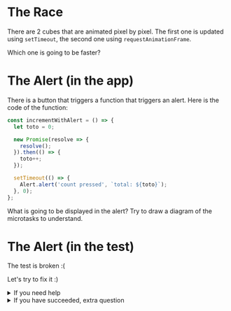 # The Race

There are 2 cubes that are animated pixel by pixel. The first one is updated using `setTimeout`, the second one using `requestAnimationFrame`.

Which one is going to be faster?

# The Alert (in the app)

There is a button that triggers a function that triggers an alert. Here is the code of the function:

```javascript
const incrementWithAlert = () => {
  let toto = 0;

  new Promise(resolve => {
    resolve();
  }).then(() => {
    toto++;
  });

  setTimeout(() => {
    Alert.alert('count pressed', `total: ${toto}`);
  }, 0);
};
```

What is going to be displayed in the alert? Try to draw a diagram of the microtasks to understand.

# The Alert (in the test)

The test is broken :(

Let's try to fix it :)

<details>
  <summary>If you need help</summary>
  see: [https://jestjs.io/docs/timer-mocks](https://jestjs.io/docs/timer-mocks)
</details>

<details>
  <summary>If you have succeeded, extra question</summary>
  Why does `runAllTimers` work and `runOnlyPendingTimers` does not?
</details>
